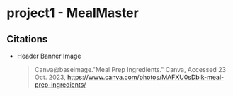 # project1 - MealMaster

## Citations
- Header Banner Image<br>
  > Canva@baseimage."Meal Prep Ingredients." Canva, Accessed 23 Oct. 2023, https://www.canva.com/photos/MAFXU0sDblk-meal-prep-ingredients/